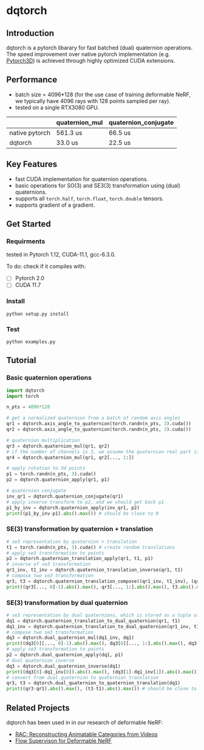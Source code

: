 # dqtorch
## Introduction
dqtorch is a pytorch libarary for fast batched (dual) quaternion operations. The speed improvement over native pytorch implementation (e.g. [Pytorch3D](https://pytorch3d.org/)) is achieved through highly optimized CUDA extensions.
## Performance
- batch size = 4096*128 
(for the use case of training deformable NeRF, we typically have 4096 rays with 128 points sampled per ray).
- tested on a single RTX3080 GPU.

| | quaternion_mul | quaternion_conjugate |
| --- | -----| -----|
| native pytorch | 561.3 us | 66.5 us |
| dqtorch | 33.0 us | 22.5 us |

## Key Features
- fast CUDA implementation for quaternion operations.
- basic operations for SO(3) and SE3(3) transformation using (dual) quaternions.
- supports all ``torch.half``, ``torch.float``, ``torch.double`` tensors.
- supports gradient of a gradient.

## Get Started
### Requirments
tested in Pytorch 1.12, CUDA-11.1, gcc-6.3.0.

To do: check if it compiles with:
- [ ] Pytorch 2.0
- [ ] CUDA 11.7

### Install
```
python setup.py install
```
### Test
```
python examples.py
```

## Tutorial
### Basic quaternion operations
```python
import dqtorch
import torch

n_pts = 4096*128

# get a normalized quaternion from a batch of random axis angles
qr1 = dqtorch.axis_angle_to_quaternion(torch.randn(n_pts, 3).cuda()) 
qr2 = dqtorch.axis_angle_to_quaternion(torch.randn(n_pts, 3).cuda())

# quaternion multiplication
qr3 = dqtorch.quaternion_mul(qr1, qr2)
# if the number of channels is 3, we assume the quaternion real part is 0
qr4 = dqtorch.quaternion_mul(qr1, qr2[..., 1:])

# apply rotation to 3d points
p1 = torch.randn(n_pts, 3).cuda()
p2 = dqtorch.quaternion_apply(qr1, p1)

# quaternion conjugate
inv_qr1 = dqtorch.quaternion_conjugate(qr1)
# apply inverse transform to p2, and we should get back p1
p1_by_inv = dqtorch.quaternion_apply(inv_qr1, p2)
print((p1_by_inv-p1).abs().max()) # should be close to 0
```

### SE(3) transformation by quaternion + translation 
```python
# se3 representation by quaternion + translation
t1 = torch.randn(n_pts, 3).cuda() # create random translations
# apply se3 transformation to points
p2 = dqtorch.quaternion_translation_apply(qr1, t1, p1)
# inverse of se3 transformation
qr1_inv, t1_inv = dqtorch.quaternion_translation_inverse(qr1, t1)
# compose two se3 transformation
qr3, t3 = dqtorch.quaternion_translation_compose((qr1_inv, t1_inv), (qr1, t1))
print((qr3[..., 0]-1).abs().max(), qr3[..., 1:].abs().max(), t3.abs().max()) # should be close to 0
```

### SE(3) transformation by dual quaternion
```python
# se3 representation by dual quaternions, which is stored as a tuple of two tensors
dq1 = dqtorch.quaternion_translation_to_dual_quaternion(qr1, t1)
dq1_inv = dqtorch.quaternion_translation_to_dual_quaternion(qr1_inv, t1_inv)
# compose two se3 transformation
dq3 = dqtorch.dual_quaternion_mul(dq1_inv, dq1)
print((dq3[0][..., 0]-1).abs().max(), dq3[0][..., 1:].abs().max(), dq3[1].abs().max()) # should be close to 0
# apply se3 transformation to points
p2 = dqtorch.dual_quaternion_apply(dq1, p1)
# dual quaternion inverse
dq3 = dqtorch.dual_quaternion_inverse(dq1)
print((dq3[0]-dq1_inv[0]).abs().max(), (dq3[1]-dq1_inv[1]).abs().max()) # should be close to 0
# convert from dual quaternion to quaternion translation
qr3, t3 = dqtorch.dual_quaternion_to_quaternion_translation(dq1)
print((qr3-qr1).abs().max(), (t3-t1).abs().max()) # should be close to 0
```

## Related Projects

dqtorch has been used in in our research  of deformable NeRF:
- [RAC: Reconstructing Animatable Categories from Videos](https://gengshan-y.github.io/rac-www/)
- [Flow Supervison for Deformable NeRF](https://mightychaos.github.io/projects/fsdnerf/index.html)




